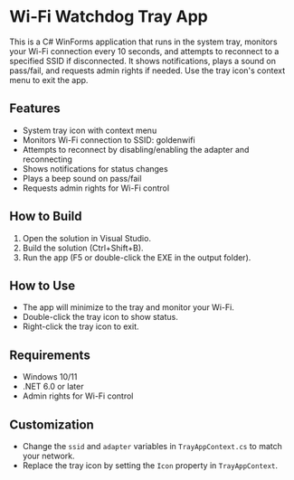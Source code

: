 # Wi-Fi Watchdog Tray App

This is a C# WinForms application that runs in the system tray, monitors your Wi-Fi connection every 10 seconds, and attempts to reconnect to a specified SSID if disconnected. It shows notifications, plays a sound on pass/fail, and requests admin rights if needed. Use the tray icon's context menu to exit the app.

## Features
- System tray icon with context menu
- Monitors Wi-Fi connection to SSID: goldenwifi
- Attempts to reconnect by disabling/enabling the adapter and reconnecting
- Shows notifications for status changes
- Plays a beep sound on pass/fail
- Requests admin rights for Wi-Fi control

## How to Build
1. Open the solution in Visual Studio.
2. Build the solution (Ctrl+Shift+B).
3. Run the app (F5 or double-click the EXE in the output folder).

## How to Use
- The app will minimize to the tray and monitor your Wi-Fi.
- Double-click the tray icon to show status.
- Right-click the tray icon to exit.

## Requirements
- Windows 10/11
- .NET 6.0 or later
- Admin rights for Wi-Fi control

## Customization
- Change the `ssid` and `adapter` variables in `TrayAppContext.cs` to match your network.
- Replace the tray icon by setting the `Icon` property in `TrayAppContext`.

<!-- TEMP: test-branch visibility marker -->
